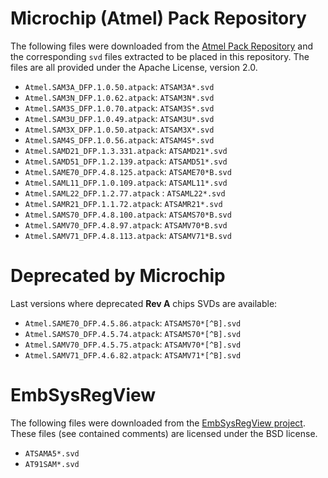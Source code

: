 Microchip (Atmel) Pack Repository
=================================

The following files were downloaded from the [Atmel Pack
Repository](http://packs.download.microchip.com/) and the corresponding `svd` files
extracted to be placed in this repository. The files are all provided under the
Apache License, version 2.0.

* `Atmel.SAM3A_DFP.1.0.50.atpack`: `ATSAM3A*.svd`
* `Atmel.SAM3N_DFP.1.0.62.atpack`: `ATSAM3N*.svd`
* `Atmel.SAM3S_DFP.1.0.70.atpack`: `ATSAM3S*.svd`
* `Atmel.SAM3U_DFP.1.0.49.atpack`: `ATSAM3U*.svd`
* `Atmel.SAM3X_DFP.1.0.50.atpack`: `ATSAM3X*.svd`
* `Atmel.SAM4S_DFP.1.0.56.atpack`: `ATSAM4S*.svd`
* `Atmel.SAMD21_DFP.1.3.331.atpack`: `ATSAMD21*.svd`
* `Atmel.SAMD51_DFP.1.2.139.atpack`: `ATSAMD51*.svd`
* `Atmel.SAME70_DFP.4.8.125.atpack`: `ATSAME70*B.svd`
* `Atmel.SAML11_DFP.1.0.109.atpack`: `ATSAML11*.svd`
* `Atmel.SAML22_DFP.1.2.77.atpack` : `ATSAML22*.svd`
* `Atmel.SAMR21_DFP.1.1.72.atpack`: `ATSAMR21*.svd`
* `Atmel.SAMS70_DFP.4.8.100.atpack`: `ATSAMS70*B.svd`
* `Atmel.SAMV70_DFP.4.8.97.atpack`: `ATSAMV70*B.svd`
* `Atmel.SAMV71_DFP.4.8.113.atpack`: `ATSAMV71*B.svd`

Deprecated by Microchip
=======================

Last versions where deprecated **Rev A** chips SVDs are available:

* `Atmel.SAME70_DFP.4.5.86.atpack`: `ATSAMS70*[^B].svd`
* `Atmel.SAMS70_DFP.4.5.74.atpack`: `ATSAMS70*[^B].svd`
* `Atmel.SAMV70_DFP.4.5.75.atpack`: `ATSAMV70*[^B].svd`
* `Atmel.SAMV71_DFP.4.6.82.atpack`: `ATSAMV71*[^B].svd`

EmbSysRegView
=============

The following files were downloaded from the [EmbSysRegView
project](http://embsysregview.sourceforge.net/). These files (see contained
comments) are licensed under the BSD license.

* `ATSAMA5*.svd`
* `AT91SAM*.svd`
